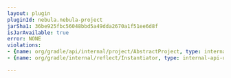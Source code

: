 ```yaml
---
layout: plugin
pluginId: nebula.nebula-project
jarSha1: 36be925fbc56048bbd5a49dda2670a1f51ee6d8f
isJarAvailable: true
error: NONE
violations:
- {name: org/gradle/api/internal/project/AbstractProject, type: internal-api-usage}
- {name: org/gradle/internal/reflect/Instantiator, type: internal-api-usage}

---
```

